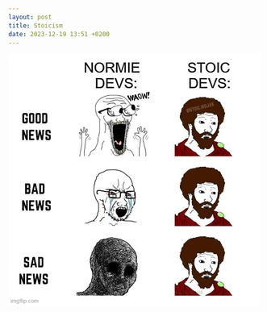 ```yaml
---
layout: post
title: Stoicism
date: 2023-12-19 13:51 +0200
---
```

![](/assets/images/stoic-devs.jpg)